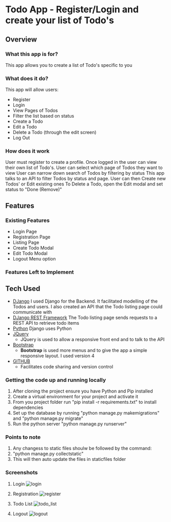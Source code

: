 # Todo App - Register/Login and create your list of Todo's 

## Overview

### What this app is for?
This app allows you to create a list of Todo's specific to you

### What does it do?
This app will allow users:
-   Register
-   Login
-   View Pages of Todos
-   Filter the list based on status
-   Create a Todo
-   Edit a Todo
-   Delete a Todo (through the edit screen)
-   Log Out

### How does it work
User must register to create a profile.
Once logged in the user can view their own list of Todo's.
User can select which page of Todos they want to view
User can narrow down search of Todos by filtering by status
This app talks to an API to filter Todos by status and page. 
User can then Create new Todos' or Edit existing ones
To Delete a Todo, open the Edit modal and set status to "Done (Remove)"

##  Features

### Existing Features
-   Login Page
-   Registration Page
-   Listing Page
-   Create Todo Modal
-   Edit Todo Modal
-   Logout Menu option

### Features Left to Implement

##  Tech Used
- [DJango](https://www.djangoproject.com/)
    I used Django for the Backend. It facilitated modelling of the Todos and users. I also created an API that 
    the Todo listing page could communicate with
- [DJango REST Framework](http://www.django-rest-framework.org/)
    The Todo listing page sends requests to a REST API to retrieve todo items
- [Python](https://www.python.org/)
    Django uses Python
- [JQuery](https://jquery.com/)
    - JQuery is used to allow a responsive front end and to talk to the API 
- [Bootstrap](http://getbootstrap.com/)
	- **Bootstrap** is used more menus and to give the app a simple responsive layout. I used version 4
- [GITHUB](https://github.com/)
    - Facilitates code sharing and version control


### Getting the code up and running locally
1.  After cloning the project ensure you have Python and Pip installed
2.  Create a virtual environment for your project and activate it
3.  From you project folder run "pip install -r requirements.txt" to install dependencies 
4.  Set up the database by running "python manage.py makemigrations" and "python manage.py migrate"
5.  Run the python server "python manage.py runserver"

### Points to note
1.  Any changess to static files shoulw be followed by the command:
   1. "python manage.py collectstatic"
   2. This will then auto update the files in staticfiles folder
   
### Screenshots
1.  Login
![login](https://user-images.githubusercontent.com/8201348/37587085-2ab07648-2b56-11e8-8ce4-ffb1bcd5de08.PNG)

2.  Registration
![register](https://user-images.githubusercontent.com/8201348/37587178-788fee0c-2b56-11e8-9a4c-5a733efea71f.PNG)

3.  Todo List
![todo_list](https://user-images.githubusercontent.com/8201348/37587243-b084ebdc-2b56-11e8-9a98-5672be791936.PNG)

4.  Logout
![logout](https://user-images.githubusercontent.com/8201348/37587413-2ef06fa0-2b57-11e8-8d00-9df9c00e78f1.PNG)